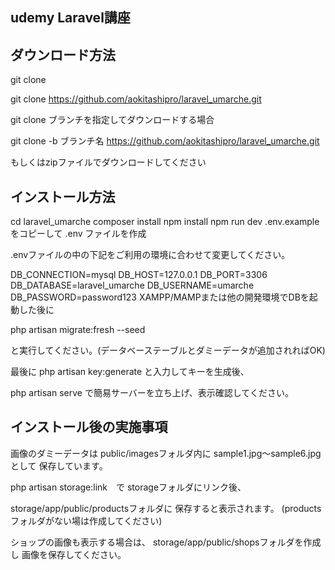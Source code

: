 ## udemy Laravel講座

## ダウンロード方法

git clone

git clone https://github.com/aokitashipro/laravel_umarche.git

git clone ブランチを指定してダウンロードする場合

git clone -b ブランチ名 https://github.com/aokitashipro/laravel_umarche.git

もしくはzipファイルでダウンロードしてください
## インストール方法

cd laravel_umarche
composer install
npm install
npm run dev
.env.example をコピーして .env ファイルを作成

.envファイルの中の下記をご利用の環境に合わせて変更してください。

DB_CONNECTION=mysql
DB_HOST=127.0.0.1
DB_PORT=3306
DB_DATABASE=laravel_umarche
DB_USERNAME=umarche
DB_PASSWORD=password123
XAMPP/MAMPまたは他の開発環境でDBを起動した後に

php artisan migrate:fresh --seed

と実行してください。(データベーステーブルとダミーデータが追加されればOK)

最後に php artisan key:generate と入力してキーを生成後、

php artisan serve で簡易サーバーを立ち上げ、表示確認してください。

## インストール後の実施事項

画像のダミーデータは
public/imagesフォルダ内に
sample1.jpg～sample6.jpgとして
保存しています。

php artisan storage:link　で
storageフォルダにリンク後、

storage/app/public/productsフォルダに
保存すると表示されます。
(productsフォルダがない場は作成してください)

ショップの画像も表示する場合は、
storage/app/public/shopsフォルダを作成し
画像を保存してください。